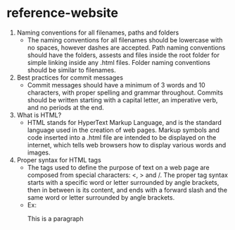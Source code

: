 # reference-website
1. Naming conventions for all filenames, paths and folders
    - The naming conventions for all filenames should be lowercase with no spaces, however dashes are accepted. Path naming conventions should have the folders, assests and files inside the root folder for simple linking inside any .html files. Folder naming conventions should be similar to filenames.
2. Best practices for commit messages
    - Commit messages should have a minimum of 3 words and 10 characters, with proper spelling and grammar throughout. Commits should be written starting with a capital letter, an imperative verb, and no periods at the end.
3. What is HTML?
    - HTML stands for HyperText Markup Language, and is the standard language used in the creation of web pages. Markup symbols and code inserted into a .html file are intended to be displayed on the internet, which tells web browsers how to display various words and images.
4. Proper syntax for HTML tags
    - The tags used to define the purpose of text on a web page are composed from special characters: <, > and /. The proper tag syntax starts with a specific word or letter surrounded by angle brackets, then in between is its content, and ends with a forward slash and the same word or letter surrounded by angle brackets.
    - Ex: <p>This is a paragraph</p>
    